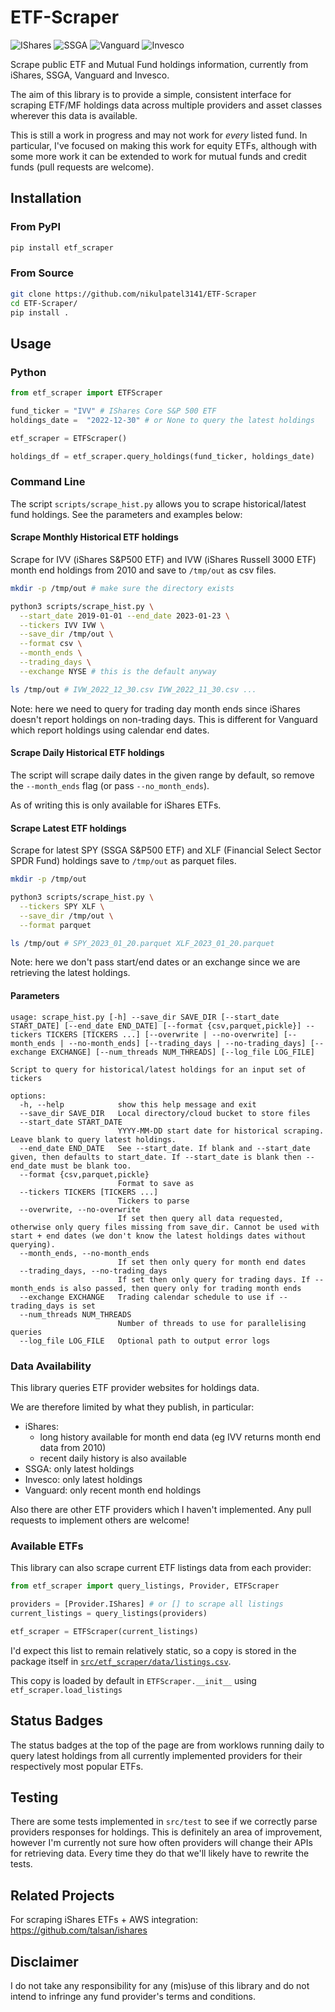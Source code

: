 # ETF-Scraper

![IShares](https://github.com/nikulpatel3141/ETF-Scraper/actions/workflows/check_ishares.yml/badge.svg)
![SSGA](https://github.com/nikulpatel3141/ETF-Scraper/actions/workflows/check_ssga.yml/badge.svg)
![Vanguard](https://github.com/nikulpatel3141/ETF-Scraper/actions/workflows/check_vanguard.yml/badge.svg)
![Invesco](https://github.com/nikulpatel3141/ETF-Scraper/actions/workflows/check_invesco.yml/badge.svg)

Scrape public ETF and Mutual Fund holdings information, currently from iShares, SSGA, Vanguard and Invesco.

The aim of this library is to provide a simple, consistent interface for scraping ETF/MF holdings data across multiple providers and asset classes wherever this data is available.

This is still a work in progress and may not work for _every_ listed fund. In particular, I've focused on making this work for equity ETFs, although with some more work it can be extended to work for mutual funds and credit funds (pull requests are welcome).

## Installation

### From PyPI

```bash
pip install etf_scraper
```

### From Source

```bash
git clone https://github.com/nikulpatel3141/ETF-Scraper
cd ETF-Scraper/
pip install .
```

## Usage

### Python

```python
from etf_scraper import ETFScraper

fund_ticker = "IVV" # IShares Core S&P 500 ETF
holdings_date =  "2022-12-30" # or None to query the latest holdings

etf_scraper = ETFScraper()

holdings_df = etf_scraper.query_holdings(fund_ticker, holdings_date)
```

### Command Line

The script `scripts/scrape_hist.py` allows you to scrape historical/latest fund holdings. See the parameters and examples below:

#### Scrape Monthly Historical ETF holdings

Scrape for IVV (iShares S&P500 ETF) and IVW (iShares Russell 3000 ETF) month end holdings from 2010 and save to `/tmp/out` as csv files.

```bash
mkdir -p /tmp/out # make sure the directory exists

python3 scripts/scrape_hist.py \
  --start_date 2019-01-01 --end_date 2023-01-23 \
  --tickers IVV IVW \
  --save_dir /tmp/out \
  --format csv \
  --month_ends \
  --trading_days \
  --exchange NYSE # this is the default anyway

ls /tmp/out # IVW_2022_12_30.csv IVW_2022_11_30.csv ...

```

Note: here we need to query for trading day month ends since iShares doesn't report holdings on non-trading days. This is different for Vanguard which report holdings using calendar end dates.

#### Scrape Daily Historical ETF holdings

The script will scrape daily dates in the given range by default, so remove the `--month_ends` flag (or pass `--no_month_ends`).

As of writing this is only available for iShares ETFs.

#### Scrape Latest ETF holdings

Scrape for latest SPY (SSGA S&P500 ETF) and XLF (Financial Select Sector SPDR Fund) holdings save to `/tmp/out` as parquet files.

```bash
mkdir -p /tmp/out

python3 scripts/scrape_hist.py \
  --tickers SPY XLF \
  --save_dir /tmp/out \
  --format parquet

ls /tmp/out # SPY_2023_01_20.parquet XLF_2023_01_20.parquet
```

Note: here we don't pass start/end dates or an exchange since we are retrieving the latest holdings.

#### Parameters

```
usage: scrape_hist.py [-h] --save_dir SAVE_DIR [--start_date START_DATE] [--end_date END_DATE] [--format {csv,parquet,pickle}] --tickers TICKERS [TICKERS ...] [--overwrite | --no-overwrite] [--month_ends | --no-month_ends] [--trading_days | --no-trading_days] [--exchange EXCHANGE] [--num_threads NUM_THREADS] [--log_file LOG_FILE]

Script to query for historical/latest holdings for an input set of tickers

options:
  -h, --help            show this help message and exit
  --save_dir SAVE_DIR   Local directory/cloud bucket to store files
  --start_date START_DATE
                        YYYY-MM-DD start date for historical scraping. Leave blank to query latest holdings.
  --end_date END_DATE   See --start_date. If blank and --start_date given, then defaults to start_date. If --start_date is blank then --end_date must be blank too.
  --format {csv,parquet,pickle}
                        Format to save as
  --tickers TICKERS [TICKERS ...]
                        Tickers to parse
  --overwrite, --no-overwrite
                        If set then query all data requested, otherwise only query files missing from save_dir. Cannot be used with start + end dates (we don't know the latest holdings dates without querying).
  --month_ends, --no-month_ends
                        If set then only query for month end dates
  --trading_days, --no-trading_days
                        If set then only query for trading days. If --month_ends is also passed, then query only for trading month ends
  --exchange EXCHANGE   Trading calendar schedule to use if --trading_days is set
  --num_threads NUM_THREADS
                        Number of threads to use for parallelising queries
  --log_file LOG_FILE   Optional path to output error logs
```

### Data Availability

This library queries ETF provider websites for holdings data.

We are therefore limited by what they publish, in particular:

- iShares:
  - long history available for month end data (eg IVV returns month end data from 2010)
  - recent daily history is also available
- SSGA: only latest holdings
- Invesco: only latest holdings
- Vanguard: only recent month end holdings

Also there are other ETF providers which I haven't implemented. Any pull requests to implement others are welcome!

### Available ETFs

This library can also scrape current ETF listings data from each provider:

```python
from etf_scraper import query_listings, Provider, ETFScraper

providers = [Provider.IShares] # or [] to scrape all listings
current_listings = query_listings(providers)

etf_scraper = ETFScraper(current_listings)
```

I'd expect this list to remain relatively static, so a copy is stored in the package itself in [`src/etf_scraper/data/listings.csv`](https://github.com/nikulpatel3141/ETF-Scraper/blob/5116a28697588f566693ca880605c4f68dac14c0/src/etf_scraper/data/listings.csv).

This copy is loaded by default in `ETFScraper.__init__` using `etf_scraper.load_listings`

## Status Badges

The status badges at the top of the page are from worklows running daily to query latest holdings from all currently implemented providers for their respectively most popular ETFs.

## Testing

There are some tests implemented in `src/test` to see if we correctly parse providers responses for holdings. This is definitely an area of improvement, however I'm currently not sure how often providers will change their APIs for retrieving data. Every time they do that we'll likely have to rewrite the tests.

## Related Projects

For scraping iShares ETFs + AWS integration: https://github.com/talsan/ishares

## Disclaimer

I do not take any responsibility for any (mis)use of this library and do not intend to infringe any fund provider's terms and conditions.
